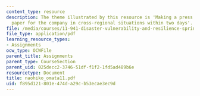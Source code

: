 ```yaml
---
content_type: resource
description: The theme illustrated by this resource is 'Making a press conference
  paper for the company in cross-regional situations within two days'.
file: /media/courses/11-941-disaster-vulnerability-and-resilience-spring-2005/f895d121801e474da29cb53ecae3ec9d_naohiko_omata11.pdf
file_type: application/pdf
learning_resource_types:
- Assignments
ocw_type: OCWFile
parent_title: Assignments
parent_type: CourseSection
parent_uid: 025decc2-3746-51df-f1f2-1fd5ad489b6e
resourcetype: Document
title: naohiko_omata11.pdf
uid: f895d121-801e-474d-a29c-b53ecae3ec9d
---
```

